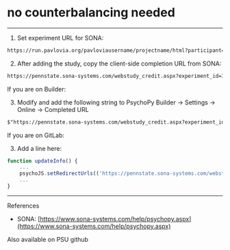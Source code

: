 # no counterbalancing needed

---

1. Set experiment URL for SONA:

```markdown
https://run.pavlovia.org/pavloviausername/projectname/html?participant=%SURVEY_CODE%
```

2. After adding the study, copy the client-side completion URL from SONA:

```markdown
https://pennstate.sona-systems.com/webstudy_credit.aspx?experiment_id=123&credit_token=abcd&survey_code=XXXX
```

If you are on Builder:

3. Modify and add the following string to PsychoPy Builder → Settings → Online → Completed URL

```markdown
$"https://pennstate.sona-systems.com/webstudy_credit.aspx?experiment_id=123&credit_token=abcd&survey_code=" + expInfo['participant']
```

If you are on GitLab:

3. Add a line here:

```jsx
function updateInfo() {
	...
	psychoJS.setRedirectUrls(('https://pennstate.sona-systems.com/webstudy_credit.aspx?experiment_id=123&credit_token=abcd&survey_code=' + expInfo['participant']), '');
	...
}
```

---

References

- SONA: [https://www.sona-systems.com/help/psychopy.aspx](https://www.sona-systems.com/help/psychopy.aspx)

Also available on PSU github
